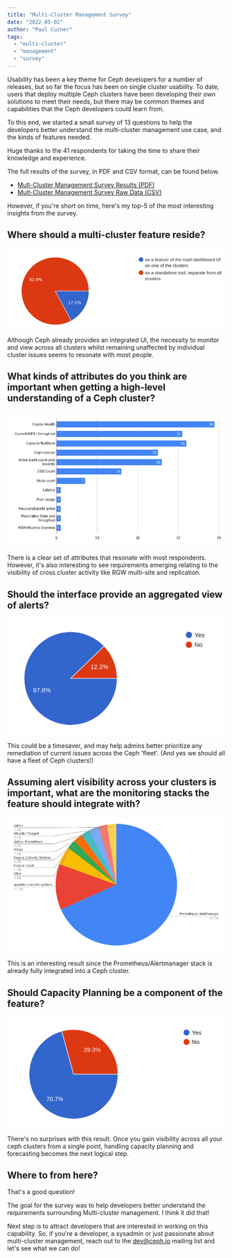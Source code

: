 ```yaml
---
title: "Multi-Cluster Management Survey"
date: "2022-05-02"
author: "Paul Cuzner"
tags:
  - "multi-cluster"
  - "management"
  - "survey"
---
```


Usability has been a key theme for Ceph developers for a number of releases, but so far the focus has been on single cluster usability. To date, users that deploy multiple Ceph clusters have been developing their own solutions to meet their needs, but there may be common themes and capabilities that the Ceph developers could learn from.

To this end, we started a small survey of 13 questions to help the developers better understand the multi-cluster management use case, and the kinds of features needed.

Huge thanks to the 41 respondents for taking the time to share their knowledge and experience.

The full results of the survey, in PDF and CSV format, can be found below.

- [Mult-Cluster Management Survey Results (PDF)](attachments/Ceph-Multi-Cluster-Management-Survey.pdf)
- [Mult-Cluster Management Survey Raw Data (CSV)](attachments/Ceph-Multi-Cluster-Management-Survey-RAW.csv)

However, if you're short on time, here's my top-5 of the most interesting insights from the survey.

## Where should a multi-cluster feature reside?

![multi-cluster](images/multi-cluster-deployment-type.png)

Although Ceph already provides an integrated UI, the necessity to monitor and view across all clusters whilst remaining unaffected by individual cluster issues seems to resonate with most people.

## What kinds of attributes do you think are important when getting a high-level understanding of a Ceph cluster?

![cluster attributes](images/cluster-attributes.png)

There is a clear set of attributes that resonate with most respondents. However, it's also interesting to see requirements emerging relating to the visibility of cross cluster activity like RGW multi-site and replication.

## Should the interface provide an aggregated view of alerts?

![alert visibility](images/alert-visibility.png)

This could be a timesaver, and may help admins better prioritize any remediation of current issues across the Ceph 'fleet'. (And yes we should all have a fleet of Ceph clusters!)

## Assuming alert visibility across your clusters is important, what are the monitoring stacks the feature should integrate with?

![monitoring integration](images/monitoring-integration.png)

This is an interesting result since the Prometheus/Alertmanager stack is already fully integrated into a Ceph cluster.

## Should Capacity Planning be a component of the feature?

![capacity planning](images/capacity-planning-requirement.png)

There's no surprises with this result. Once you gain visibility across all your ceph clusters from a single point, handling capacity planning and forecasting becomes the next logical step.

## Where to from here?

That's a good question!

The goal for the survey was to help developers better understand the requirements surrounding Multi-cluster management. I think it did that!

Next step is to attract developers that are interested in working on this capability. So, if you're a developer, a sysadmin or just passionate about multi-cluster management, reach out to the <dev@ceph.io> mailing list and let's see what we can do!
